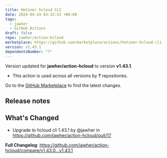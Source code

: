 ```yaml
---
title: Hetzner hcloud CLI
date: 2024-04-24 03:32:53 +00:00
tags:
  - jawher
  - GitHub Actions
draft: false
repo: jawher/action-hcloud
marketplace: https://github.com/marketplace/actions/hetzner-hcloud-cli
version: v1.43.1
dependentsNumber: "?"
---
```



Version updated for **jawher/action-hcloud** to version **v1.43.1**.
- This action is used across all versions by **?** repositories.

Go to the [GitHub Marketplace](https://github.com/marketplace/actions/hetzner-hcloud-cli) to find the latest changes.

## Release notes

## What's Changed
* Upgrade to hcloud cli 1.43.1 by @jawher in https://github.com/jawher/action-hcloud/pull/17


**Full Changelog**: https://github.com/jawher/action-hcloud/compare/v1.43.0...v1.43.1
